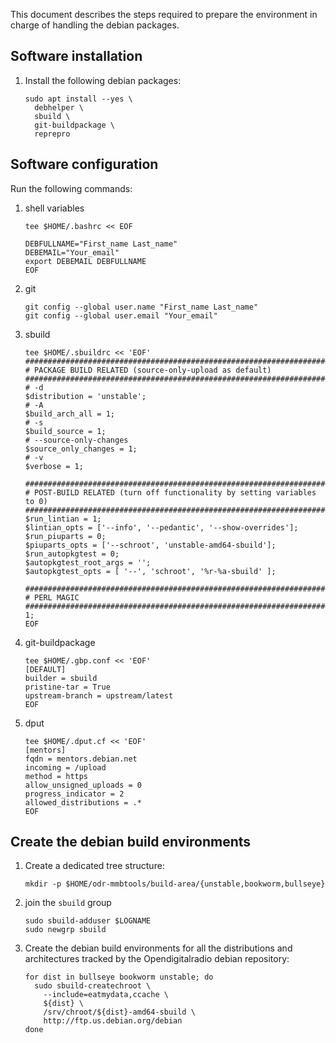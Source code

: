 This document describes the steps required to prepare
the environment in charge of handling the debian packages.

## Software installation

1. Install the following debian packages:
   ```
   sudo apt install --yes \
     debhelper \
     sbuild \
     git-buildpackage \
     reprepro
   ```

## Software configuration

Run the following commands:
1. shell variables
   ```
   tee $HOME/.bashrc << EOF

   DEBFULLNAME="First_name Last_name"
   DEBEMAIL="Your_email"
   export DEBEMAIL DEBFULLNAME
   EOF
   ```
1. git
   ```
   git config --global user.name "First_name Last_name"
   git config --global user.email "Your_email"
   ```
1. sbuild
   ```
   tee $HOME/.sbuildrc << 'EOF'
   ##############################################################################
   # PACKAGE BUILD RELATED (source-only-upload as default)
   ##############################################################################
   # -d
   $distribution = 'unstable';
   # -A
   $build_arch_all = 1;
   # -s
   $build_source = 1;
   # --source-only-changes
   $source_only_changes = 1;
   # -v
   $verbose = 1;

   ##############################################################################
   # POST-BUILD RELATED (turn off functionality by setting variables to 0)
   ##############################################################################
   $run_lintian = 1;
   $lintian_opts = ['--info', '--pedantic', '--show-overrides'];
   $run_piuparts = 0;
   $piuparts_opts = ['--schroot', 'unstable-amd64-sbuild'];
   $run_autopkgtest = 0;
   $autopkgtest_root_args = '';
   $autopkgtest_opts = [ '--', 'schroot', '%r-%a-sbuild' ];

   ##############################################################################
   # PERL MAGIC
   ##############################################################################
   1;
   EOF
   ```
1. git-buildpackage
   ```
   tee $HOME/.gbp.conf << 'EOF'
   [DEFAULT]
   builder = sbuild
   pristine-tar = True
   upstream-branch = upstream/latest
   EOF
   ```
1. dput
   ```
   tee $HOME/.dput.cf << 'EOF'
   [mentors]
   fqdn = mentors.debian.net
   incoming = /upload
   method = https
   allow_unsigned_uploads = 0
   progress_indicator = 2
   allowed_distributions = .*
   EOF
   ```

## Create the debian build environments

1. Create a dedicated tree structure:
   ```
   mkdir -p $HOME/odr-mmbtools/build-area/{unstable,bookworm,bullseye}
   ```
1. join the `sbuild` group
   ```
   sudo sbuild-adduser $LOGNAME
   sudo newgrp sbuild
   ```
1. Create the debian build environments for all the distributions and architectures tracked by the Opendigitalradio debian repository:
   ```
   for dist in bullseye bookworm unstable; do
     sudo sbuild-createchroot \
       --include=eatmydata,ccache \
       ${dist} \
       /srv/chroot/${dist}-amd64-sbuild \
       http://ftp.us.debian.org/debian
   done
   ```
